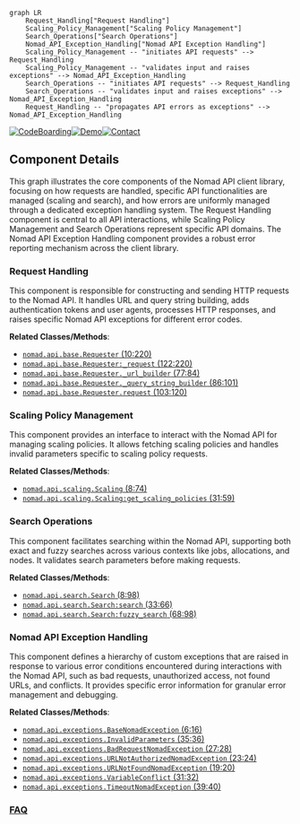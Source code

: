 ```mermaid
graph LR
    Request_Handling["Request Handling"]
    Scaling_Policy_Management["Scaling Policy Management"]
    Search_Operations["Search Operations"]
    Nomad_API_Exception_Handling["Nomad API Exception Handling"]
    Scaling_Policy_Management -- "initiates API requests" --> Request_Handling
    Scaling_Policy_Management -- "validates input and raises exceptions" --> Nomad_API_Exception_Handling
    Search_Operations -- "initiates API requests" --> Request_Handling
    Search_Operations -- "validates input and raises exceptions" --> Nomad_API_Exception_Handling
    Request_Handling -- "propagates API errors as exceptions" --> Nomad_API_Exception_Handling
```
[![CodeBoarding](https://img.shields.io/badge/Generated%20by-CodeBoarding-9cf?style=flat-square)](https://github.com/CodeBoarding/GeneratedOnBoardings)[![Demo](https://img.shields.io/badge/Try%20our-Demo-blue?style=flat-square)](https://www.codeboarding.org/demo)[![Contact](https://img.shields.io/badge/Contact%20us%20-%20contact@codeboarding.org-lightgrey?style=flat-square)](mailto:contact@codeboarding.org)

## Component Details

This graph illustrates the core components of the Nomad API client library, focusing on how requests are handled, specific API functionalities are managed (scaling and search), and how errors are uniformly managed through a dedicated exception handling system. The Request Handling component is central to all API interactions, while Scaling Policy Management and Search Operations represent specific API domains. The Nomad API Exception Handling component provides a robust error reporting mechanism across the client library.

### Request Handling
This component is responsible for constructing and sending HTTP requests to the Nomad API. It handles URL and query string building, adds authentication tokens and user agents, processes HTTP responses, and raises specific Nomad API exceptions for different error codes.


**Related Classes/Methods**:

- <a href="https://github.com/jrxFive/python-nomad/blob/master/nomad/api/base.py#L10-L220" target="_blank" rel="noopener noreferrer">`nomad.api.base.Requester` (10:220)</a>
- <a href="https://github.com/jrxFive/python-nomad/blob/master/nomad/api/base.py#L122-L220" target="_blank" rel="noopener noreferrer">`nomad.api.base.Requester:_request` (122:220)</a>
- <a href="https://github.com/jrxFive/python-nomad/blob/master/nomad/api/base.py#L77-L84" target="_blank" rel="noopener noreferrer">`nomad.api.base.Requester._url_builder` (77:84)</a>
- <a href="https://github.com/jrxFive/python-nomad/blob/master/nomad/api/base.py#L86-L101" target="_blank" rel="noopener noreferrer">`nomad.api.base.Requester._query_string_builder` (86:101)</a>
- <a href="https://github.com/jrxFive/python-nomad/blob/master/nomad/api/base.py#L103-L120" target="_blank" rel="noopener noreferrer">`nomad.api.base.Requester.request` (103:120)</a>


### Scaling Policy Management
This component provides an interface to interact with the Nomad API for managing scaling policies. It allows fetching scaling policies and handles invalid parameters specific to scaling policy requests.


**Related Classes/Methods**:

- <a href="https://github.com/jrxFive/python-nomad/blob/master/nomad/api/scaling.py#L8-L74" target="_blank" rel="noopener noreferrer">`nomad.api.scaling.Scaling` (8:74)</a>
- <a href="https://github.com/jrxFive/python-nomad/blob/master/nomad/api/scaling.py#L31-L59" target="_blank" rel="noopener noreferrer">`nomad.api.scaling.Scaling:get_scaling_policies` (31:59)</a>


### Search Operations
This component facilitates searching within the Nomad API, supporting both exact and fuzzy searches across various contexts like jobs, allocations, and nodes. It validates search parameters before making requests.


**Related Classes/Methods**:

- <a href="https://github.com/jrxFive/python-nomad/blob/master/nomad/api/search.py#L8-L98" target="_blank" rel="noopener noreferrer">`nomad.api.search.Search` (8:98)</a>
- <a href="https://github.com/jrxFive/python-nomad/blob/master/nomad/api/search.py#L33-L66" target="_blank" rel="noopener noreferrer">`nomad.api.search.Search:search` (33:66)</a>
- <a href="https://github.com/jrxFive/python-nomad/blob/master/nomad/api/search.py#L68-L98" target="_blank" rel="noopener noreferrer">`nomad.api.search.Search:fuzzy_search` (68:98)</a>


### Nomad API Exception Handling
This component defines a hierarchy of custom exceptions that are raised in response to various error conditions encountered during interactions with the Nomad API, such as bad requests, unauthorized access, not found URLs, and conflicts. It provides specific error information for granular error management and debugging.


**Related Classes/Methods**:

- <a href="https://github.com/jrxFive/python-nomad/blob/master/nomad/api/exceptions.py#L6-L16" target="_blank" rel="noopener noreferrer">`nomad.api.exceptions.BaseNomadException` (6:16)</a>
- <a href="https://github.com/jrxFive/python-nomad/blob/master/nomad/api/exceptions.py#L35-L36" target="_blank" rel="noopener noreferrer">`nomad.api.exceptions.InvalidParameters` (35:36)</a>
- <a href="https://github.com/jrxFive/python-nomad/blob/master/nomad/api/exceptions.py#L27-L28" target="_blank" rel="noopener noreferrer">`nomad.api.exceptions.BadRequestNomadException` (27:28)</a>
- <a href="https://github.com/jrxFive/python-nomad/blob/master/nomad/api/exceptions.py#L23-L24" target="_blank" rel="noopener noreferrer">`nomad.api.exceptions.URLNotAuthorizedNomadException` (23:24)</a>
- <a href="https://github.com/jrxFive/python-nomad/blob/master/nomad/api/exceptions.py#L19-L20" target="_blank" rel="noopener noreferrer">`nomad.api.exceptions.URLNotFoundNomadException` (19:20)</a>
- <a href="https://github.com/jrxFive/python-nomad/blob/master/nomad/api/exceptions.py#L31-L32" target="_blank" rel="noopener noreferrer">`nomad.api.exceptions.VariableConflict` (31:32)</a>
- <a href="https://github.com/jrxFive/python-nomad/blob/master/nomad/api/exceptions.py#L39-L40" target="_blank" rel="noopener noreferrer">`nomad.api.exceptions.TimeoutNomadException` (39:40)</a>




### [FAQ](https://github.com/CodeBoarding/GeneratedOnBoardings/tree/main?tab=readme-ov-file#faq)